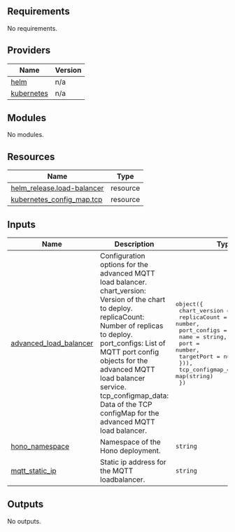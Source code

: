 ## Requirements

No requirements.

## Providers

| Name | Version |
|------|---------|
| <a name="provider_helm"></a> [helm](#provider\_helm) | n/a |
| <a name="provider_kubernetes"></a> [kubernetes](#provider\_kubernetes) | n/a |

## Modules

No modules.

## Resources

| Name | Type |
|------|------|
| [helm_release.load-balancer](https://registry.terraform.io/providers/hashicorp/helm/latest/docs/resources/release) | resource |
| [kubernetes_config_map.tcp](https://registry.terraform.io/providers/hashicorp/kubernetes/latest/docs/resources/config_map) | resource |

## Inputs

| Name | Description | Type | Default | Required |
|------|-------------|------|---------|:--------:|
| <a name="input_advanced_load_balancer"></a> [advanced\_load\_balancer](#input\_advanced\_load\_balancer) | Configuration options for the advanced MQTT load balancer.<br>  chart\_version: Version of the chart to deploy.<br>  replicaCount: Number of replicas to deploy.<br>  port\_configs: List of MQTT port config objects for the advanced MQTT load balancer service.<br>  tcp\_configmap\_data: Data of the TCP configMap for the advanced MQTT load balancer. | <pre>object({<br>    chart_version = string,<br>    replicaCount = number,<br>    port_configs = list(object({<br>      name       = string,<br>      port       = number,<br>      targetPort = number<br>    })),<br>    tcp_configmap_data = map(string)<br>  })</pre> | n/a | yes |
| <a name="input_hono_namespace"></a> [hono\_namespace](#input\_hono\_namespace) | Namespace of the Hono deployment. | `string` | n/a | yes |
| <a name="input_mqtt_static_ip"></a> [mqtt\_static\_ip](#input\_mqtt\_static\_ip) | Static ip address for the MQTT loadbalancer. | `string` | n/a | yes |

## Outputs

No outputs.